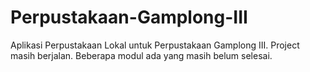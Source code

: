 # Perpustakaan-Gamplong-III
Aplikasi Perpustakaan Lokal untuk Perpustakaan Gamplong III. Project masih berjalan. Beberapa modul ada yang masih belum selesai.
